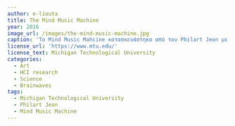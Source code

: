 ```yaml
---
author: e-liouta
title: The Mind Music Machine
year: 2016
image_url: /images/the-mind-music-machine.jpg
caption: 'To Mind Music Mahcine κατασκευάστηκα από τον Philart Jeon με σκοπό να κατανοήσει καλύτερα το μυαλό των καλλιτεχνών. Στην εικόνα ο καλλιτέχνης Tony Orrico σχεδιάζει ενώ η υπόλοιπη ομάδα χρησιμοποιόντας το Mind Music Machine ποσοτικοποιεί τις φυσιολογικές αποκρίσεις του όπως η μέτρηση του καρδιακού του ρυθμού και της δραστηριότητας των εγκεφαλικών του κυμάτων. Αυτά τα δεδομένα μετατρέπονται εκ νέου σε μία άλλη μορφή τέχνης, στη συγκεκριμένη περίπτωση οι μετρήσεις του Orrico μετατράπηκαν σε μουσικό κομμάτι.'
license_url: 'https://www.mtu.edu/'
license_text: Michigan Technological University
categories:
  - Art
  - HCI research
  - Science
  - Brainwaves
tags:
  - Michigan Technological University
  - Philart Jeon
  - Mind Music Machine 
---
```

<!-- ---
author: akimo13
title: Articulated Head 2.0
year: 2019
image_url: /images/articulated-head.jpg
caption: 'Το Articulated Head (AH) 2.0 είναι μια εγκατάσταση τέχνης του καλλιτέχνη Stelarc. Απεικονίζει την εικονική κεφαλή του χαλλιτέχνη σε μια οθόνη LCD 17" η οποία στηρίζεται σε έναν ρομποτικό βραχίονα. Μια πληθώρα αισθητήρων όπως ακουστικού εντοπισμού και στερεοφωνικής όρασης επιτρέπει στην εγκατάσταση να έχει «επίγνωση» του περιβάλλοντος. Οι αισθητήρες την καθιστούν ικανή να ανιχνεύει ήχους και κινήσεις σε σχέση με τη θέση της και επομένως να αλληλεπιδρά με τους ανθρώπους γύρω της. Η πρόθεση ήταν να μοντελοποιηθεί η συμπεριφορά ενός «ρομποτικού ακροατή», καθώς αλληλεπιδρά με ανθρώπους, οι εκφράσεις του προσώπου αλλάζουν, τα χείλη του κεφαλιού συγχρονίζονται με την ομιλία του και η κίνηση του ρομποτικού βραχίονα συμπληρώνει την αλληλεπίδραση.'
license_url: 'https://www.canberra.edu.au/uncover/news-archive/2019/september/talk-to-the-articulated-head-2.0'
license_text: Courtesy of the University of Canbera
categories:
  - Ρομποτική τέχνη
  - Διαδραστική εγκατάσταση τέχνης
  - Αισθητήρες
tags:
  - Stelarc
  - AH 2.0
  - University of Canberra
  - Dr Damith Herath
  - Fraunhofer Institute for Integrated Circuits
  - Christian Kroos
--- -->

